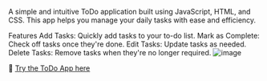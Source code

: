 A simple and intuitive ToDo application built using JavaScript, HTML, and CSS. This app helps you manage your daily tasks with ease and efficiency.

Features
Add Tasks: Quickly add tasks to your to-do list.
Mark as Complete: Check off tasks once they're done.
Edit Tasks: Update tasks as needed.
Delete Tasks: Remove tasks when they're no longer required.
![image](https://github.com/user-attachments/assets/fd95bf70-5d23-43d1-8503-72bc10b4a9e4)

📌 [Try the ToDo App here](https://ajaythakur958.github.io/Todo-app/)

